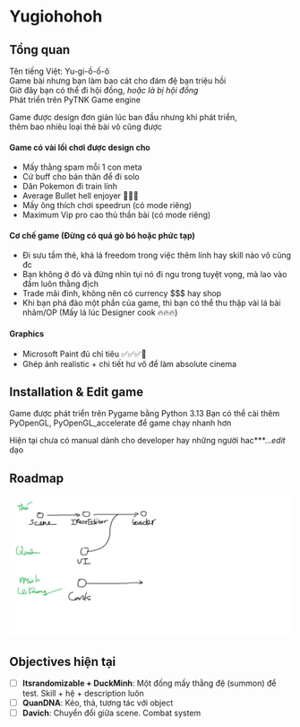 # Yugiohohoh
## Tổng quan
Tên tiếng Việt: Yu-gi-ồ-ố-ô\
Game bài nhưng bạn làm bao cát cho đám đệ bạn triệu hồi\
Giờ đây bạn có thể đi hội đồng, _hoặc là bị hội đồng_\
Phát triển trên PyTNK Game engine

Game được design đơn giản lúc ban đầu nhưng khi phát triển, \
thêm bao nhiêu loại thẻ bài vô cũng được

#### Game có vài lối chơi được design cho
- Mấy thằng spam mỗi 1 con meta
- Cứ buff cho bản thân để đi solo
- Dân Pokemon đi train lính
- Average Bullet hell enjoyer 🗿🗿🗿 
- Mấy ông thích chơi speedrun (có mode riêng)
- Maximum Vip pro cao thủ thần bài (có mode riêng)

#### Cơ chế game (Đừng có quá gò bó hoặc phức tạp)
- Đi sưu tầm thẻ, khá lá freedom trong việc thêm lính hay skill nào vô cũng đc
- Bạn không ở đó và đứng nhìn tụi nó đi ngu trong tuyệt vọng, mà lao vào đấm luôn thằng địch
- Trade mãi đỉnh, không nên có currency $$$ hay shop
- Khi bạn phá đảo một phần của game, thì bạn có thể thu thập vài lá bài nhảm/OP
(Mấy lá lúc Designer cook 🔥🔥🔥)

#### Graphics
- Microsoft Paint đủ chỉ tiêu ✅✅✅💯
- Ghép ảnh realistic + chi tiết hư vô để làm absolute cinema

## Installation & Edit game
Game được phát triển trên Pygame bằng Python 3.13
Bạn có thể cài thêm PyOpenGL, PyOpenGL_accelerate để game chạy nhanh hơn

Hiện tại chưa có manual dành cho developer hay những người hac\*\*\*...*edit* dạo

## Roadmap
![Roadmap](https://github.com/Davidthanvuong/Yugiohohoh/blob/main/timeline.png)

## Objectives hiện tại
- [ ] **Itsrandomizable + DuckMinh**: Một đống mấy thằng đệ (summon) để test. Skill + hệ + description luôn
- [ ] **QuanDNA**: Kéo, thả, tương tác với object
- [ ] **Davich**: Chuyển đổi giữa scene. Combat system
